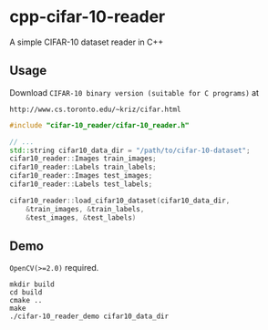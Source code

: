 # cpp-cifar-10-reader
A simple CIFAR-10 dataset reader in C++

## Usage

Download `CIFAR-10 binary version (suitable for C programs)` at 

```
http://www.cs.toronto.edu/~kriz/cifar.html
```

```cpp
#include "cifar-10_reader/cifar-10_reader.h"

// ...
std::string cifar10_data_dir = "/path/to/cifar-10-dataset";
cifar10_reader::Images train_images;
cifar10_reader::Labels train_labels;
cifar10_reader::Images test_images;
cifar10_reader::Labels test_labels;

cifar10_reader::load_cifar10_dataset(cifar10_data_dir,
    &train_images, &train_labels,
    &test_images, &test_labels)

```

## Demo

`OpenCV(>=2.0)` required.

```
mkdir build
cd build
cmake ..
make
./cifar-10_reader_demo cifar10_data_dir
```
